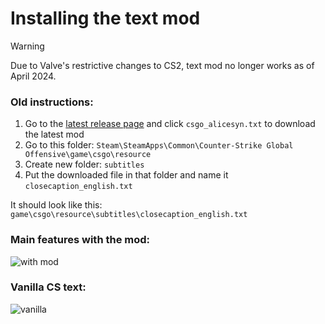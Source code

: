 # Installing the text mod

> [!WARNING]
> Due to Valve's restrictive changes to CS2, text mod no longer works as of April 2024.

### Old instructions:
1. Go to the [latest release page](https://github.com/Alicesyn/CS-Text-Mod/releases) and click `csgo_alicesyn.txt` to download the latest mod
2. Go to this folder: `Steam\SteamApps\Common\Counter-Strike Global Offensive\game\csgo\resource`
3. Create new folder: `subtitles`
4. Put the downloaded file in that folder and name it `closecaption_english.txt`

It should look like this: `game\csgo\resource\subtitles\closecaption_english.txt`

### Main features with the mod:
![with mod](https://i.imgur.com/8Y4p8g9.png)

### Vanilla CS text:
![vanilla](https://i.imgur.com/qvbkjng.png)
